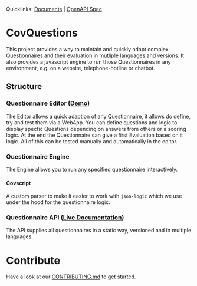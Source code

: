 Quicklinks: [Documents](https://drive.google.com/drive/folders/1YpAaD8_mvSkpHuIvbIJmsb08GLVQt8iE?usp=sharing) | [OpenAPI Spec](https://covopen.github.io/CovQuestions/swagger/index.html)

# CovQuestions

This project provides a way to maintain and quickly adapt complex Questionnaires and their evaluation in mutliple languages and versions. It also provides a javascript engine to run those Questionnaires in any environment, e.g. on a website, telephone-hotline or chatbot. 

## Structure

### Questionnaire Editor ([Demo](https://covquestions.z16.web.core.windows.net/))

The Editor allows a quick adaption of any Questionnaire, it allows do define, try and test them via a WebApp. 
You can define questions and logic to display specfic Questions depending on answers from others or a scoring logic. 
At the end the Questionnaire can give a first Evaluation based on it logic.
All of this can be tested manually and automatically in the editor.

### Questionnaire Engine

The Engine allows you to run any specified questionnaire interactively. 

#### Covscript

A custom parser to make it easier to work with `json-logic` which we use under the hood for the questionnaire logic.

### Questionnaire API ([Live Documentation](https://covopen.github.io/CovQuestions/swagger/index.html))

The API supplies all questionnaires in a static way, versioned and in multiple languages. 


# Contribute

Have a look at our [CONTRIBUTING.md]() to get started.

